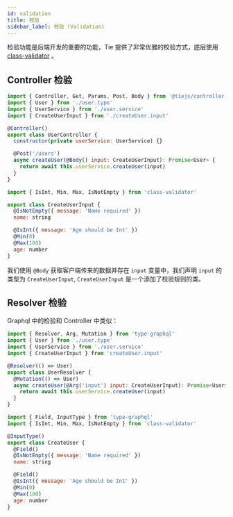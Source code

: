 ```yaml
---
id: validation
title: 校验
sidebar_label: 校验 (Validation)
---
```


检验功能是后端开发的重要的功能，Tie 提供了非常优雅的校验方式，底层使用 [class-validator](https://github.com/typestack/class-validator) 。

## Controller 检验

<!--DOCUSAURUS_CODE_TABS-->
<!--user.controller.ts-->

```js
import { Controller, Get, Params, Post, Body } from '@tiejs/controller'
import { User } from './user.type'
import { UserService } from './user.service'
import { CreateUserInput } from './createUser.input'

@Controller()
export class UserController {
  constructor(private userService: UserService) {}

  @Post('/users')
  async createUser(@Body() input: CreateUserInput): Promise<User> {
    return await this.userService.createUser(input)
  }
}
```

<!--createUser.input.ts-->

```js
import { IsInt, Min, Max, IsNotEmpty } from 'class-validator'

export class CreateUserInput {
  @IsNotEmpty({ message: 'Name required' })
  name: string

  @IsInt({ message: 'Age should be Int' })
  @Min(0)
  @Max(100)
  age: number
}
```

<!--END_DOCUSAURUS_CODE_TABS-->

我们使用 `@Body` 获取客户端传来的数据并存在 `input` 变量中，我们声明 `input` 的类型为 `CreateUserInput`, `CreateUserInput` 是一个添加了校验规则的类。

## Resolver 检验

Graphql 中的检验和 Controller 中类似：

<!--DOCUSAURUS_CODE_TABS-->
<!--user.resolver.ts-->

```js
import { Resolver, Arg, Mutation } from 'type-graphql'
import { User } from './user.type'
import { UserService } from './user.service'
import { CreateUserInput } from 'createUser.input'

@Resolver(() => User)
export class UserResolver {
  @Mutation(() => User)
  async createUser(@Arg('input') input: CreateUserInput): Promise<User> {
    return await this.userService.createUser(input)
  }
}
```

<!--createUser.input.ts-->

```js
import { Field, InputType } from 'type-graphql'
import { IsInt, Min, Max, IsNotEmpty } from 'class-validator'

@InputType()
export class CreateUser {
  @Field()
  @IsNotEmpty({ message: 'Name required' })
  name: string

  @Field()
  @IsInt({ message: 'Age should be Int' })
  @Min(0)
  @Max(100)
  age: number
}
```

<!--END_DOCUSAURUS_CODE_TABS-->
